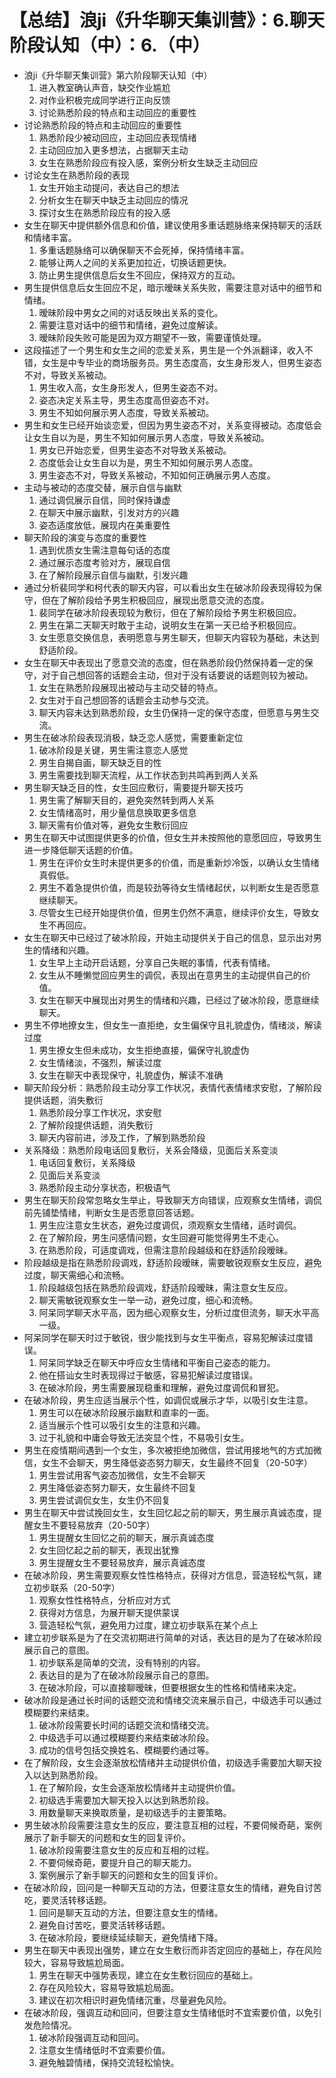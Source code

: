 # 【总结】浪ji《升华聊天集训营》：6.聊天阶段认知（中）：6.（中）

-   浪ji《升华聊天集训营》第六阶段聊天认知（中）
    1.  进入教室确认声音，缺交作业尴尬
    2.  对作业积极完成同学进行正向反馈
    3.  讨论熟悉阶段的特点和主动回应的重要性
-   讨论熟悉阶段的特点和主动回应的重要性
    1.  熟悉阶段少被动回应，主动回应表现情绪
    2.  主动回应加入更多想法，占据聊天主动
    3.  女生在熟悉阶段应有投入感，案例分析女生缺乏主动回应
-   讨论女生在熟悉阶段的表现
    1.  女生开始主动提问，表达自己的想法
    2.  分析女生在聊天中缺乏主动回应的情况
    3.  探讨女生在熟悉阶段应有的投入感
-   女生在聊天中提供额外信息和价值，建议使用多重话题脉络来保持聊天的活跃和情绪丰富。
    1.  多重话题脉络可以确保聊天不会死掉，保持情绪丰富。
    2.  能够让两人之间的关系更加拉近，切换话题更快。
    3.  防止男生提供信息后女生不回应，保持双方的互动。
-   男生提供信息后女生回应不足，暗示暧昧关系失败，需要注意对话中的细节和情绪。
    1.  暧昧阶段中男女之间的对话反映出关系的变化。
    2.  需要注意对话中的细节和情绪，避免过度解读。
    3.  暧昧阶段失败可能是因为双方期望不一致，需要谨慎处理。
-   这段描述了一个男生和女生之间的恋爱关系，男生是一个外派翻译，收入不错，女生是中专毕业的商场服务员。男生态度高，女生身形发人，但男生姿态不对，导致关系被动。
    1.  男生收入高，女生身形发人，但男生姿态不对。
    2.  姿态决定关系主导，男生态度高但姿态不对。
    3.  男生不知如何展示男人态度，导致关系被动。
-   男生和女生已经开始谈恋爱，但因为男生姿态不对，关系变得被动。态度低会让女生自以为是，男生不知如何展示男人态度，导致关系被动。
    1.  男女已开始恋爱，但男生姿态不对导致关系被动。
    2.  态度低会让女生自以为是，男生不知如何展示男人态度。
    3.  男生姿态不对，导致关系被动，不知如何正确展示男人态度。
-   主动与被动的态度交替，展示自信与幽默
    1.  通过调侃展示自信，同时保持谦虚
    2.  在聊天中展示幽默，引发对方的兴趣
    3.  姿态适度放低，展现内在美重要性
-   聊天阶段的演变与态度的重要性
    1.  遇到优质女生需注意每句话的态度
    2.  通过展示态度考验对方，展现自信
    3.  在了解阶段展示自信与幽默，引发兴趣
-   通过分析裴同学和柯代表的聊天内容，可以看出女生在破冰阶段表现得较为保守，但在了解阶段给予男生积极回应，展现出愿意交流的态度。
    1.  裴同学在破冰阶段表现较为敷衍，但在了解阶段给予男生积极回应。
    2.  男生在第二天聊天时敢于主动，说明女生在第一天已给予积极回应。
    3.  女生愿意交换信息，表明愿意与男生聊天，但聊天内容较为基础，未达到舒适阶段。
-   女生在聊天中表现出了愿意交流的态度，但在熟悉阶段仍然保持着一定的保守，对于自己想回答的话题会主动，但对于没有话要说的话题则较为被动。
    1.  女生在熟悉阶段展现出被动与主动交替的特点。
    2.  女生对于自己想回答的话题会主动参与交流。
    3.  聊天内容未达到熟悉阶段，女生仍保持一定的保守态度，但愿意与男生交流。
-   男生在破冰阶段表现消极，缺乏恋人感觉，需要重新定位
    1.  破冰阶段是关键，男生需注意恋人感觉
    2.  男生自揭自画，聊天缺乏目的性
    3.  男生需要找到聊天流程，从工作状态到共鸣再到两人关系
-   男生聊天缺乏目的性，女生回应敷衍，需要提升聊天技巧
    1.  男生需了解聊天目的，避免突然转到两人关系
    2.  女生情绪高时，用少量信息换取更多信息
    3.  聊天需有价值对等，避免女生敷衍回应
-   男生在聊天中试图提供更多的价值，但女生并未按照他的意愿回应，导致男生进一步降低聊天话题的价值。
    1.  男生在评价女生时未提供更多的价值，而是重新炒冷饭，以确认女生情绪真假低。
    2.  男生不着急提供价值，而是较劲等待女生情绪起伏，以判断女生是否愿意继续聊天。
    3.  尽管女生已经开始提供价值，但男生仍然不满意，继续评价女生，导致女生不再回应。
-   女生在聊天中已经过了破冰阶段，开始主动提供关于自己的信息，显示出对男生的情绪和兴趣。
    1.  女生早上主动开启话题，分享自己失眠的事情，代表有情绪。
    2.  女生从不睡懒觉回应男生的调侃，表现出在意男生的主动提供自己的价值。
    3.  女生在聊天中展现出对男生的情绪和兴趣，已经过了破冰阶段，愿意继续聊天。
-   男生不停地撩女生，但女生一直拒绝，女生偏保守且礼貌虚伪，情绪淡，解读过度
    1.  男生撩女生但未成功，女生拒绝直接，偏保守礼貌虚伪
    2.  女生情绪淡，不强烈，解读过度
    3.  女生在聊天中表现保守，礼貌虚伪，解读不准确
-   聊天阶段分析：熟悉阶段主动分享工作状况，表情代表情绪求安慰，了解阶段提供话题，消失敷衍
    1.  熟悉阶段分享工作状况，求安慰
    2.  了解阶段提供话题，消失敷衍
    3.  聊天内容前进，涉及工作，了解到熟悉阶段
-   关系降级：熟悉阶段电话回复敷衍，关系会降级，见面后关系变淡
    1.  电话回复敷衍，关系降级
    2.  见面后关系变淡
    3.  熟悉阶段主动分享状态，积极语气
-   男生在聊天阶段常忽略女生举止，导致聊天方向错误，应观察女生情绪，调侃前先铺垫情绪，判断女生是否愿意回答话题。
    1.  男生应注意女生状态，避免过度调侃，须观察女生情绪，适时调侃。
    2.  在了解阶段，男生问感情问题，女生回避可能觉得男生不走心。
    3.  在熟悉阶段，可适度调戏，但需注意阶段越级和在舒适阶段暧昧。
-   阶段越级是指在熟悉阶段调戏，舒适阶段暧昧，需要敏锐观察女生反应，避免过度，聊天需细心和流畅。
    1.  阶段越级包括在熟悉阶段调戏，舒适阶段暧昧，需注意女生反应。
    2.  聊天需敏锐观察女生一举一动，避免过度，细心和流畅。
    3.  阿呆同学聊天水平高，因为细心观察女生，分析过度但流务，聊天水平高一级。
-   阿呆同学在聊天时过于敏锐，很少能找到与女生平衡点，容易犯解读过度错误。
    1.  阿呆同学缺乏在聊天中呼应女生情绪和平衡自己姿态的能力。
    2.  他在搭讪女生时表现得过于敏感，容易犯解读过度错误。
    3.  在破冰阶段，男生需要展现稳重和理解，避免过度调侃和冒犯。
-   在破冰阶段，男生应适当展示个性，如调侃或展示才华，以吸引女生注意。
    1.  男生可以在破冰阶段展示幽默和直率的一面。
    2.  适当展示个性可以吸引女生的注意和兴趣。
    3.  过于礼貌和中庸会导致无法突显个性，不易吸引女生。
-   男生在疫情期间遇到一个女生，多次被拒绝加微信，尝试用接地气的方式加微信，女生不会聊天，男生降低姿态努力聊天，女生最终不回复（20-50字）
    1.  男生尝试用客气姿态加微信，女生不会聊天
    2.  男生降低姿态努力聊天，女生最终不回复
    3.  男生尝试调侃女生，女生仍不回复
-   男生在聊天中尝试挽回女生，女生回忆起之前的聊天，男生展示真诚态度，提醒女生不要轻易放弃（20-50字）
    1.  男生提醒女生回忆之前的聊天，展示真诚态度
    2.  女生回忆起之前的聊天，表现出犹豫
    3.  男生提醒女生不要轻易放弃，展示真诚态度
-   在破冰阶段，男生需要观察女性性格特点，获得对方信息，营造轻松气氛，建立初步联系（20-50字）
    1.  观察女性性格特点，分析应对方式
    2.  获得对方信息，为展开聊天提供蒙误
    3.  营造轻松气氛，避免用力过度，建立初步联系在某个点上
-   建立初步联系是为了在交流初期进行简单的对话，表达目的是为了在破冰阶段展示自己的意图。
    1.  初步联系是简单的交流，没有特别的内容。
    2.  表达目的是为了在破冰阶段展示自己的意图。
    3.  在破冰阶段，可以直接聊暧昧，但要根据女生的性格和情绪来决定。
-   破冰阶段是通过长时间的话题交流和情绪交流来展示自己，中级选手可以通过模糊要约来结束。
    1.  破冰阶段需要长时间的话题交流和情绪交流。
    2.  中级选手可以通过模糊要约来结束破冰阶段。
    3.  成功的信号包括交换姓名、模糊要约通过等。
-   在了解阶段，女生会逐渐放松情绪并主动提供价值，初级选手需要加大聊天投入以达到熟悉阶段。
    1.  在了解阶段，女生会逐渐放松情绪并主动提供价值。
    2.  初级选手需要加大聊天投入以达到熟悉阶段。
    3.  用数量聊天来换取质量，是初级选手的主要策略。
-   男生破冰阶段需要注意女生的反应，要注意互相的过程，不要伺候奇葩，案例展示了新手聊天的问题和女生的回复评价。
    1.  破冰阶段需要注意女生的反应和互相的过程。
    2.  不要伺候奇葩，要提升自己的聊天能力。
    3.  案例展示了新手聊天的问题和女生的回复评价。
-   在破冰阶段，回问是一种聊天互动的方法，但要注意女生的情绪，避免自讨苦吃，要灵活转移话题。
    1.  回问是聊天互动的方法，但要注意女生的情绪。
    2.  避免自讨苦吃，要灵活转移话题。
    3.  在破冰阶段，要继续延续聊天，避免情绪下降。
-   男生在聊天中表现出强势，建立在女生敷衍而非否定回应的基础上，存在风险较大，容易导致尴尬局面。
    1.  男生在聊天中强势表现，建立在女生敷衍回应的基础上。
    2.  存在风险较大，容易导致尴尬局面。
    3.  建议在初次相识时避免情绪沉重，尽量避免风险。
-   在破冰阶段，强调互动和回问，但要注意女生情绪低时不宜索要价值，以免引发危险情况。
    1.  破冰阶段强调互动和回问。
    2.  注意女生情绪低时不宜索要价值。
    3.  避免触碧情绪，保持交流轻松愉快。